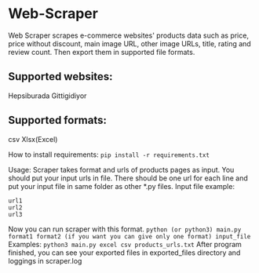 # Web-Scraper
Web Scraper scrapes e-commerce websites' products data such as price, price without discount, main image URL, other image URLs, title, rating and review count. Then export them in supported file formats.

## Supported websites:
Hepsiburada
Gittigidiyor

## Supported formats:
csv
Xlsx(Excel)

How to install requirements:
`pip install -r requirements.txt`

Usage:
Scraper takes format and urls of products pages as input. You should put your input urls in file. There should be one url for each line and put your input file in same folder as other *.py files. 
Input file example:
```
url1
url2
url3
```
Now you can run scraper with this format.
`python (or python3) main.py format1 format2 (if you want you can give only one format) input_file`
Examples:
`python3 main.py excel csv products_urls.txt`
After program finished, you can see your exported files in exported_files directory and loggings in scraper.log




    
    




